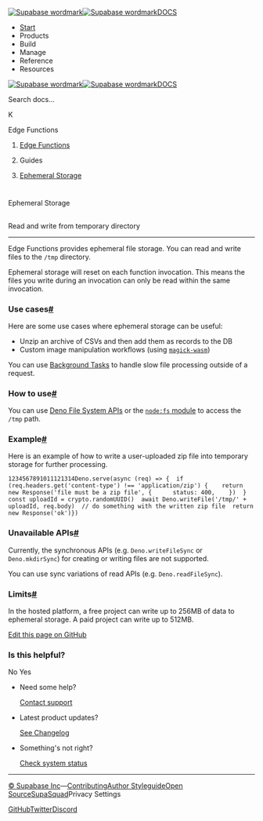 [![Supabase wordmark](https://supabase.com/docs/_next/image?url=%2Fdocs%2Fsupabase-dark.svg&w=256&q=75&dpl=dpl_5BYG5BkQhU19GEfZfhcgAbeGcRQo)![Supabase wordmark](https://supabase.com/docs/_next/image?url=%2Fdocs%2Fsupabase-light.svg&w=256&q=75&dpl=dpl_5BYG5BkQhU19GEfZfhcgAbeGcRQo)DOCS](https://supabase.com/docs)

-   [Start](https://supabase.com/docs/guides/getting-started)
-   Products
-   Build
-   Manage
-   Reference
-   Resources

[![Supabase wordmark](https://supabase.com/docs/_next/image?url=%2Fdocs%2Fsupabase-dark.svg&w=256&q=75&dpl=dpl_5BYG5BkQhU19GEfZfhcgAbeGcRQo)![Supabase wordmark](https://supabase.com/docs/_next/image?url=%2Fdocs%2Fsupabase-light.svg&w=256&q=75&dpl=dpl_5BYG5BkQhU19GEfZfhcgAbeGcRQo)DOCS](https://supabase.com/docs)

Search docs...

K

Edge Functions

1.  [Edge Functions](https://supabase.com/docs/guides/functions)

3.  Guides

5.  [Ephemeral Storage](https://supabase.com/docs/guides/functions/ephemeral-storage)

# 

Ephemeral Storage

## 

Read and write from temporary directory

* * *

Edge Functions provides ephemeral file storage. You can read and write files to the `/tmp` directory.

Ephemeral storage will reset on each function invocation. This means the files you write during an invocation can only be read within the same invocation.

### Use cases[#](#use-cases)

Here are some use cases where ephemeral storage can be useful:

-   Unzip an archive of CSVs and then add them as records to the DB
-   Custom image manipulation workflows (using [`magick-wasm`](https://supabase.com/docs/guides/functions/examples/image-manipulation))

You can use [Background Tasks](https://supabase.com/docs/guides/functions/background-tasks) to handle slow file processing outside of a request.

### How to use[#](#how-to-use)

You can use [Deno File System APIs](https://docs.deno.com/api/deno/file-system) or the [`node:fs` module](https://docs.deno.com/api/node/fs/) to access the `/tmp` path.

### Example[#](#example)

Here is an example of how to write a user-uploaded zip file into temporary storage for further processing.

```
1234567891011121314Deno.serve(async (req) => {  if (req.headers.get('content-type') !== 'application/zip') {    return new Response('file must be a zip file', {      status: 400,    })  }  const uploadId = crypto.randomUUID()  await Deno.writeFile('/tmp/' + uploadId, req.body)  // do something with the written zip file  return new Response('ok')})
```

### Unavailable APIs[#](#unavailable-apis)

Currently, the synchronous APIs (e.g. `Deno.writeFileSync` or `Deno.mkdirSync`) for creating or writing files are not supported.

You can use sync variations of read APIs (e.g. `Deno.readFileSync`).

### Limits[#](#limits)

In the hosted platform, a free project can write up to 256MB of data to ephemeral storage. A paid project can write up to 512MB.

[Edit this page on GitHub](https://github.com/supabase/supabase/blob/master/apps/docs/content/guides/functions/ephemeral-storage.mdx)

### Is this helpful?

No Yes

-   Need some help?
    
    [Contact support](https://supabase.com/support)
-   Latest product updates?
    
    [See Changelog](https://supabase.com/changelog)
-   Something's not right?
    
    [Check system status](https://status.supabase.com/)

* * *

[© Supabase Inc](https://supabase.com/)—[Contributing](https://github.com/supabase/supabase/blob/master/apps/docs/DEVELOPERS.md)[Author Styleguide](https://github.com/supabase/supabase/blob/master/apps/docs/CONTRIBUTING.md)[Open Source](https://supabase.com/open-source)[SupaSquad](https://supabase.com/supasquad)Privacy Settings

[GitHub](https://github.com/supabase/supabase)[Twitter](https://twitter.com/supabase)[Discord](https://discord.supabase.com/)